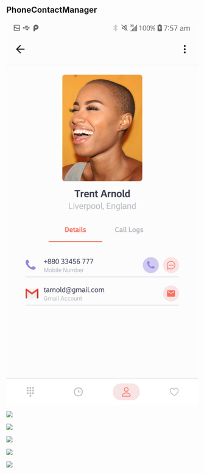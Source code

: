 ## PhoneContactManager

![screen1](https://github.com/3KINGZ/PhoneContactManager/blob/master/Screenshot_20210502-075752.png?raw=true)

![]("Screenshot_20210502-075752.png")

![]("Screenshot_20210502-075624.png")

![]("Screenshot_20210502-075558.png")

![]("Screenshot_20210502-075707.png")

![]("Screenshot_20210502-075806.png")
